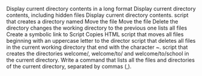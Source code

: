  Display current directory contents in a long format
Display current directory contents, including hidden files 
Display current directory contents.
script that creates a directory named 
Move the file
Move the file
Delete the directory
changes the working directory to the previous one
lists all files
Create a symbolic link to
Script Copies HTML
script that moves all files beginning with an uppercase letter to the director
script that deletes all files in the current working directory that end with the character ~.
script that creates the directories welcome/, welcome/to/ and welcome/to/school in the current directory.
Write a command that lists all the files and directories of the current directory, separated by commas (,).
